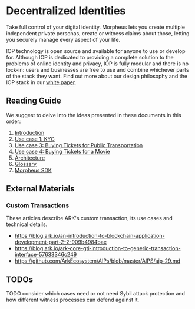 # Decentralized Identities

Take full control of your digital identity. Morpheus lets you create multiple independent private personas, create or witness claims about those, letting you securely manage every aspect of your life.

IOP technology is open source and available for anyone to use or develop for. Although IOP is dedicated to providing a complete solution to the problems of online identity and privacy, IOP is fully modular and there is no lock-in: users and businesses are free to use and combine whichever parts of the stack they want.
Find out more about our design philosophy and the IOP stack in our [white paper](https://iop.global/whitepaper/).

## Reading Guide

We suggest to delve into the ideas presented in these documents in this order:

1. [Introduction](introduction.md)
1. [Use case 1: KYC](usecases/kyc.md)
1. [Use case 3: Buying Tickets for Public Transportation](usecases/public_transportation.md)
1. [Use case 4: Buying Tickets for a Movie](usecases/movie_theater.md)
1. [Architecture](architecture.md)
1. [Glossary](glossary.md)
1. [Morpheus SDK](sdk.md)

## External Materials

### Custom Transactions

These articles describe ARK's custom transaction, its use cases and technical details.

- https://blog.ark.io/an-introduction-to-blockchain-application-development-part-2-2-909b4984bae
- https://blog.ark.io/ark-core-gti-introduction-to-generic-transaction-interface-57633346c249
- https://github.com/ArkEcosystem/AIPs/blob/master/AIPS/aip-29.md

## TODOs

TODO consider which cases need or not need Sybil attack protection and how different witness processes can defend against it.
